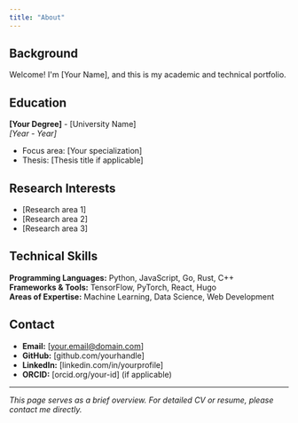 ```yaml
---
title: "About"
---
```


## Background

Welcome! I'm [Your Name], and this is my academic and technical portfolio.

## Education

**[Your Degree]** - [University Name]  
*[Year - Year]*  
- Focus area: [Your specialization]
- Thesis: [Thesis title if applicable]

## Research Interests

- [Research area 1]
- [Research area 2]  
- [Research area 3]

## Technical Skills

**Programming Languages:** Python, JavaScript, Go, Rust, C++  
**Frameworks & Tools:** TensorFlow, PyTorch, React, Hugo  
**Areas of Expertise:** Machine Learning, Data Science, Web Development

## Contact

- **Email:** [your.email@domain.com]
- **GitHub:** [github.com/yourhandle]
- **LinkedIn:** [linkedin.com/in/yourprofile]
- **ORCID:** [orcid.org/your-id] (if applicable)

---

*This page serves as a brief overview. For detailed CV or resume, please contact me directly.*
